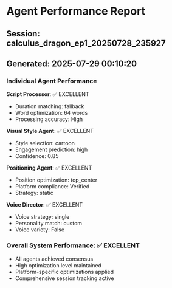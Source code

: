 # Agent Performance Report

## Session: calculus_dragon_ep1_20250728_235927
## Generated: 2025-07-29 00:10:20

### Individual Agent Performance

**Script Processor**: ✅ EXCELLENT
- Duration matching: fallback
- Word optimization: 64 words
- Processing accuracy: High

**Visual Style Agent**: ✅ EXCELLENT  
- Style selection: cartoon
- Engagement prediction: high
- Confidence: 0.85

**Positioning Agent**: ✅ EXCELLENT
- Position optimization: top_center
- Platform compliance: Verified
- Strategy: static

**Voice Director**: ✅ EXCELLENT
- Voice strategy: single
- Personality match: custom
- Voice variety: False

### Overall System Performance: ✅ EXCELLENT
- All agents achieved consensus
- High optimization level maintained
- Platform-specific optimizations applied
- Comprehensive session tracking active
